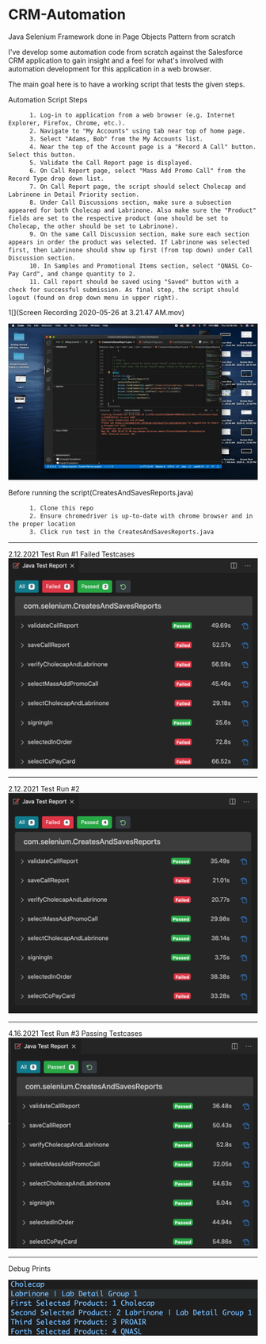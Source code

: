 # CRM-Automation
Java Selenium Framework done in Page Objects Pattern from scratch

I've develop some automation code from scratch against the Salesforce CRM application to gain insight and a feel for what's involved with automation development for this application in a web browser.

The main goal here is to have a working script that tests the given steps. 

Automation Script Steps

          1. Log-in to application from a web browser (e.g. Internet Explorer, Firefox, Chrome, etc.).
          2. Navigate to "My Accounts" using tab near top of home page.
          3. Select "Adams, Bob" from the My Accounts list.
          4. Near the top of the Account page is a "Record A Call" button. Select this button.
          5. Validate the Call Report page is displayed.
          6. On Call Report page, select "Mass Add Promo Call" from the Record Type drop down list.
          7. On Call Report page, the script should select Cholecap and Labrinone in Detail Priority section.
          8. Under Call Discussions section, make sure a subsection appeared for both Cholecap and Labrinone. Also make sure the "Product" fields are set to the respective product (one should be set to Cholecap, the other should be set to Labrinone).
          9. On the same Call Discussion section, make sure each section appears in order the product was selected. If Labrinone was selected first, then Labrinone should show up first (from top down) under Call Discussion section.
          10. In Samples and Promotional Items section, select "QNASL Co-Pay Card", and change quantity to 2.
          11. Call report should be saved using "Saved" button with a check for successful submission. As final step, the script should logout (found on drop down menu in upper right).
          
 

1[](Screen Recording 2020-05-26 at 3.21.47 AM.mov)

![](crm_automation.gif) 

Before running the script(CreatesAndSavesReports.java)

          1. Clone this repo
          2. Ensure chromedriver is up-to-date with chrome browser and in the proper location
          3. Click run test in the CreatesAndSavesReports.java


------------------------------------------------------------------------------------------------------------------------

2.12.2021 Test Run #1
Failed Testcases
![](https://github.com/oscar-leung/CRM-Automation/blob/main/Test%201%202.12.2021.png)

------------------------------------------------------------------------------------------------------------------------

2.12.2021 Test Run #2
![](https://github.com/oscar-leung/CRM-Automation/blob/main/Test%202%202.12.2021.png)

------------------------------------------------------------------------------------------------------------------------

4.16.2021 Test Run #3
Passing Testcases
![](https://github.com/oscar-leung/CRM-Automation/blob/main/Passed%20Testcases.png)

------------------------------------------------------------------------------------------------------------------------

Debug Prints

![](https://github.com/oscar-leung/CRM-Automation/blob/main/Debug%20Prints.png)
